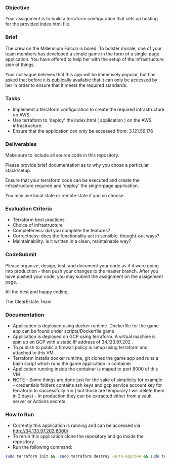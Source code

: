 ### Objective

Your assignment is to build a terraform configuration that sets up hosting
for the provided index.html file.

### Brief

The crew on the Millennium Falcon is bored. To bolster morale, one of your team members has developed a simple game in the form of a single-page application. You have offered to help her with the setup of the infrastructure side of things.

Your colleague believes that this app will be immensely popular, but has asked that
before it is publically available that it can only be accessed by her in order
to ensure that it meets the required standards.

### Tasks

-   Implement a terraform configuration to create the required infrastructure on AWS.
-   Use terraform to 'deploy' the index.html ( application ) on the AWS infrastructure.
-   Ensure that the application can only be accessed from: 3.121.56.176

### Deliverables

Make sure to include all source code in this repository.

Please provide brief documentation as to why you chose a particular stack/setup.

Ensure that your terraform code can be executed and create the infrastructure
required and 'deploy' the single-page application.

You may use local state or remote state if you so choose.

### Evaluation Criteria

-   Terraform best practices.
-   Choice of infrastructure
-   Completeness: did you complete the features?
-   Correctness: does the functionality act in sensible, thought-out ways?
-   Maintainability: is it written in a clean, maintainable way?

### CodeSubmit

Please organize, design, test, and document your code as if it were
going into production - then push your changes to the master branch. After you have pushed your code, you may submit the assignment on the assignment page.

All the best and happy coding,

The ClearEstate Team

### Documentation 

-   Application is deployed using docker runtime. Dockerfile for the game app can be found under scripts/Dockerfile.game
-   Application is deployed on GCP using terraform. A virtual machine is spin up on GCP with a static IP address of 34.133.97.202 .
-   To publish to public a firewall policy is setup using terraform and attached to this VM 
-   Terraform installs docker runtime, git clones the game app and runs a bash script which runs the game application in container
-   Application running inside the container is maped to port 8000 of this VM
-   NOTE - Some things are done just for the sake of simplicity for example 
          - credentials folders contains ssh keys and gcp service account key for terraform to successfully run ( but those are temporary I will delete them in 2 days)
          - In production they can be extracted either from a vault server or Actions secrets
### How to Run 

-   Currently this application is running and can be accessed via http://34.133.97.202:8000/ 
-   To rerun this application clone the repository and go inside the repository 
-   Run the following command:
```bash
sudo terraform init &&  sudo terraform destroy -auto-approve && sudo terraform apply -target google_compute_firewall.dev-dev   -auto-approve && sudo terraform apply -target google_compute_instance.dev   -auto-approve
```

